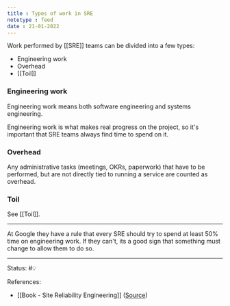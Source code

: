 ```yaml
---
title : Types of work in SRE
notetype : feed
date : 21-01-2022
---
```


Work performed by [[SRE]] teams can be divided into a few types:
- Engineering work
- Overhead
- [[Toil]]


### Engineering work

Engineering work means both software engineering and systems engineering.

Engineering work is what makes real progress on the project, so it's important that SRE teams always find time to spend on it. 

### Overhead

Any administrative tasks (meetings, OKRs, paperwork) that have to be performed, but are not directly tied to running a service are counted as overhead.

### Toil

See [[Toil]].

---

At Google they have a rule that every SRE should try to spend at least 50% time on engineering work. If they can't, its a good sign that something must change to allow them to do so.


-----

Status: #💡 

References:
- [[Book - Site Reliability Engineering]] ([Source](https://sre.google/sre-book/table-of-contents/))
